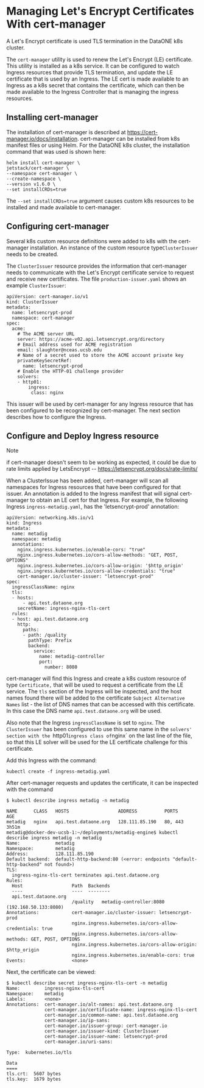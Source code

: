 # Managing Let's Encrypt Certificates With cert-manager

A Let's Encrypt certificate is used TLS termination in the DataONE k8s cluster.

The `cert-manager` utility is used to renew the Let's Encrypt (LE) certificate. This utility is installed as a k8s service. It can be configured to watch Ingress resources that provide TLS termination, and update the LE certificate that is used by an Ingress. The LE cert is made available to an Ingress as a k8s secret that contains the certificate, which can then be made available to the Ingress Controller that is managing the ingress resources.

## Installing cert-manager

The installation of cert-manager is described at https://cert-manager.io/docs/installation. cert-manager can be installed from k8s manifest files or using Helm. For the DataONE k8s cluster, the installation command that was used is shown here:

```
helm install cert-manager \
jetstack/cert-manager \
--namespace cert-manager \
--create-namespace \
--version v1.6.0 \
--set installCRDs=true
```

The `--set installCRDs=true` argument causes custom k8s resources to be installed and made available to cert-manager.

## Configuring cert-manager 

Several k8s custom resource definitions were added to k8s with the cert-manager installation. An instance of the custom resource type`ClusterIssuer` needs to be created.

The `ClusterIssuer` resource provides the information that cert-manager needs to communicate with the Let's Encrypt certificate service to request and receive new certificates. The file `production-issuer.yaml` shows an example `ClusterIssuer`:

```
apiVersion: cert-manager.io/v1
kind: ClusterIssuer
metadata:
  name: letsencrypt-prod
  namespace: cert-manager
spec:
  acme:
    # The ACME server URL
    server: https://acme-v02.api.letsencrypt.org/directory
    # Email address used for ACME registration
    email: slaughter@nceas.ucsb.edu
    # Name of a secret used to store the ACME account private key
    privateKeySecretRef:
      name: letsencrypt-prod
    # Enable the HTTP-01 challenge provider
    solvers:
    - http01:
        ingress:
         class: nginx
```

This issuer will be used by cert-manager for any Ingress resource that has been configured to be recognized by cert-manager. The next section describes how to configure the Ingress.

## Configure and Deploy Ingress resource

> [!NOTE]
> if cert-manager doesn't seem to be working as expected, it could be due to rate limits applied by LetsEncrypt --
> https://letsencrypt.org/docs/rate-limits/

When a ClusterIssue has been added, cert-manager will scan all namespaces for Ingress resources that have been configured for that issuer. An annotation is added to the Ingress manifest that will signal cert-manager to obtain an LE cert for that Ingress. For example, the following Ingress `ingress-metadig.yaml`, has the 'letsencrypt-prod' annotation:

```
apiVersion: networking.k8s.io/v1
kind: Ingress
metadata:
  name: metadig
  namespace: metadig
  annotations:
    nginx.ingress.kubernetes.io/enable-cors: "true"
    nginx.ingress.kubernetes.io/cors-allow-methods: "GET, POST, OPTIONS"
    nginx.ingress.kubernetes.io/cors-allow-origin: '$http_origin'
    nginx.ingress.kubernetes.io/cors-allow-credentials: "true"
    cert-manager.io/cluster-issuer: "letsencrypt-prod"
spec:
  ingressClassName: nginx
  tls:
  - hosts:
      - api.test.dataone.org
    secretName: ingress-nginx-tls-cert
  rules:
  - host: api.test.dataone.org
    http:
      paths:
      - path: /quality
        pathType: Prefix
        backend:
          service:
            name: metadig-controller
            port:
              number: 8080
```

cert-manager will find this Ingress and create a k8s custom resource of type `Certificate,` that will be used to request a certificate from the LE service. The `tls` section of the Ingress will be inspected, and the host names found there will be added to the certificate `Subject Alternative Names` list - the list of DNS names that can be accessed with this certificate. In this case the DNS name `api.test.dataone.org` will be used.

Also note that the Ingress `ingressClassName` is set to `nginx`. The `ClusterIssuer` has been configured to use this same name in the `solvers' section with the `http01` ingress class of `nginx` on the last line of the file, so that this LE solver will be used for the LE certificate challenge for this certificate.

Add this Ingress with the command:

```
kubectl create -f ingress-metadig.yaml
```

After cert-manager requests and updates the certificate, it can be inspected with the command

```
$ kubectl describe ingress metadig -n metadig

NAME      CLASS   HOSTS                  ADDRESS          PORTS     AGE
metadig   nginx   api.test.dataone.org   128.111.85.190   80, 443   3h51m
metadig@docker-dev-ucsb-1:~/deployments/metadig-engine$ kubectl describe ingress metadig -n metadig
Name:             metadig
Namespace:        metadig
Address:          128.111.85.190
Default backend:  default-http-backend:80 (<error: endpoints "default-http-backend" not found>)
TLS:
  ingress-nginx-tls-cert terminates api.test.dataone.org
Rules:
  Host                  Path  Backends
  ----                  ----  --------
  api.test.dataone.org
                        /quality   metadig-controller:8080 (192.168.50.133:8080)
Annotations:            cert-manager.io/cluster-issuer: letsencrypt-prod
                        nginx.ingress.kubernetes.io/cors-allow-credentials: true
                        nginx.ingress.kubernetes.io/cors-allow-methods: GET, POST, OPTIONS
                        nginx.ingress.kubernetes.io/cors-allow-origin: $http_origin
                        nginx.ingress.kubernetes.io/enable-cors: true
Events:                 <none>
```

Next, the certificate can be viewed:

```
$ kubectl describe secret ingress-nginx-tls-cert -n metadig
Name:         ingress-nginx-tls-cert
Namespace:    metadig
Labels:       <none>
Annotations:  cert-manager.io/alt-names: api.test.dataone.org
              cert-manager.io/certificate-name: ingress-nginx-tls-cert
              cert-manager.io/common-name: api.test.dataone.org
              cert-manager.io/ip-sans:
              cert-manager.io/issuer-group: cert-manager.io
              cert-manager.io/issuer-kind: ClusterIssuer
              cert-manager.io/issuer-name: letsencrypt-prod
              cert-manager.io/uri-sans:

Type:  kubernetes.io/tls

Data
====
tls.crt:  5607 bytes
tls.key:  1679 bytes
```

